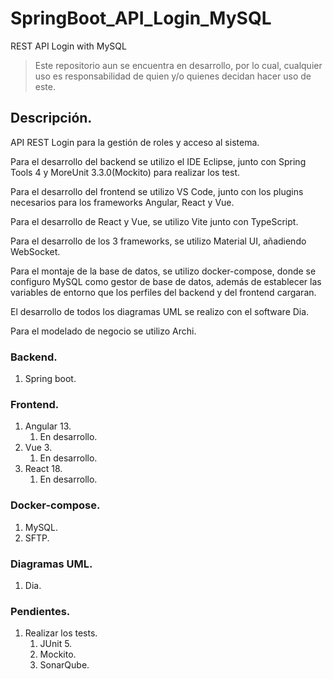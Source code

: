 # SpringBoot_API_Login_MySQL
REST API Login with MySQL

> Este repositorio aun se encuentra en desarrollo, por lo cual, cualquier uso es responsabilidad de quien y/o quienes decidan hacer uso de este.

## Descripción.
API REST Login para la gestión de roles y acceso al sistema.

Para el desarrollo del backend se utilizo el IDE Eclipse, junto con Spring Tools 4 y MoreUnit 3.3.0(Mockito) para realizar los test.

Para el desarrollo del frontend se utilizo VS Code, junto con los plugins necesarios para los frameworks Angular, React y Vue.

Para el desarrollo de React y Vue, se utilizo Vite junto con TypeScript.

Para el desarrollo de los 3 frameworks, se utilizo Material UI, añadiendo WebSocket.

Para el montaje de la base de datos, se utilizo docker-compose, donde se configuro MySQL como gestor de base de datos, además de establecer las variables de entorno que los perfiles del backend y del frontend cargaran.

El desarrollo de todos los diagramas UML se realizo con el software Dia.

Para el modelado de negocio se utilizo Archi.

### Backend.
1. Spring boot.

### Frontend.
1. Angular 13.
    1. En desarrollo.
2. Vue 3.
    1. En desarrollo.
3. React 18.
    1. En desarrollo.

### Docker-compose.
1. MySQL.
2. SFTP.

### Diagramas UML.
1. Dia.

### Pendientes.
1. Realizar los tests.
    1. JUnit 5.
    2. Mockito.
    3. SonarQube.
